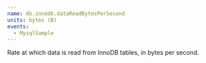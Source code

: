 ```yaml
---
name: db.innodb.dataReadBytesPerSecond
units: bytes (B)
events:
  - MysqlSample
---
```


Rate at which data is read from InnoDB tables, in bytes per second.